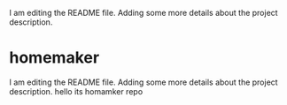 I am editing the README file. Adding some more details about the project description.
# homemaker
I am editing the README file. Adding some more details about the project description.
hello its homamker repo
